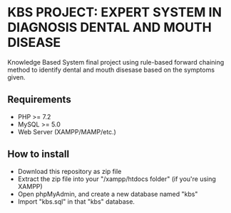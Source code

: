 # KBS PROJECT: EXPERT SYSTEM IN DIAGNOSIS DENTAL AND MOUTH DISEASE

Knowledge Based System final project using rule-based forward chaining method to identify dental and mouth disesase based on the symptoms given.

## Requirements

- PHP >= 7.2
- MySQL >= 5.0
- Web Server (XAMPP/MAMP/etc.)

## How to install

- Download this repository as zip file
- Extract the zip file into your "/xampp/htdocs folder" (if you're using XAMPP)
- Open phpMyAdmin, and create a new database named "kbs"
- Import "kbs.sql" in that "kbs" database.
